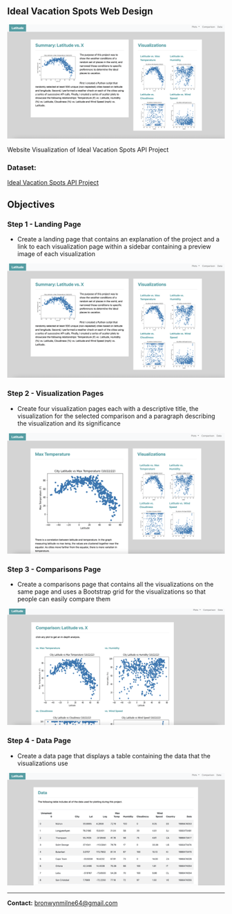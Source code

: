 ## Ideal Vacation Spots Web Design 

![](images/screen_view.png)

Website Visualization of Ideal Vacation Spots API Project

### Dataset:

 [Ideal Vacation Spots API Project](https://github.com/bmilne64/python-api-challenge)

## Objectives

### Step 1 - Landing Page

* Create a landing page that contains an explanation of the project and a link to each visualization page within a sidebar containing a preview image of each visualization

![](images/screen_view.png)

### Step 2 - Visualization Pages 

* Create four visualization pages each with a descriptive title, the visualization for the selected comparison and a paragraph describing the visualization and its significance

![](images/plots.png)

### Step 3 - Comparisons Page 

*  Create a comparisons page that contains all the visualizations on the same page and uses a Bootstrap grid for the visualizations so that people can easily compare them 

![](images/comparison.png)

### Step 4 - Data Page 

* Create a data page that displays a table containing the data that the visualizations use

![](images/data.png)

---------------------------------------------------

<b>Contact:</b> bronwynmilne64@gmail.com
